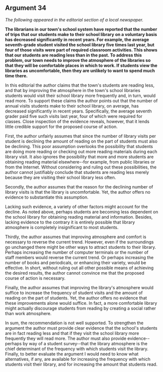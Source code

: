 
Argument 34
---------------------------

*The following appeared in the editorial section of a local newspaper.*

**The librarians in our town's school system have reported that the number of trips that our
students make to their school library on a voluntary basis has decreased significantly in recent
years. For example, the average seventh-grade student visited the school library five times
last year, but four of those visits were part of required classroom activities. This shows that our
students are reading less than in the past. To address this problem, our town needs to improve
the atmosphere of the libraries so that they will be comfortable places in which to work. If
students view the libraries as uncomfortable, then they are unlikely to want to spend much time
there.**


In this editorial the author claims that the town's students are reading less, and that by
improving the atmosphere in the town's school libraries students would visit their school library
more frequently and, in turn, would read more. To support these claims the author points out
that the number of annual visits students make to their school library, on average, has
decreased significantly in recent years. Specifically, the average seventh grader paid five such
visits last year, four of which were required for classes. Close inspection of the evidence
reveals, however, that it lends little credible support for the proposed course of action.

First, the author unfairly assumes that since the number of library visits per student is
declining the amount of reading on the part of students must also be declining. This poor
assumption overlooks the possibility that students are doing more reading or checking out
more reading materials during each library visit. It also ignores the possibility that more and
more students are obtaining reading material elsewhere--for example, from public libraries or
from the Internet. Without considering and ruling out these possibilities, the author cannot
justifiably conclude that students are reading less merely because they are visiting their school
library less often.

Secondly, the author assumes that the reason for the declining number of library visits is that
the library is uncomfortable. Yet, the author offers no evidence to substantiate this assumption.

Lacking such evidence, a variety of other factors might account for the decline. As noted above,
perhaps students are becoming less dependent on the school library for obtaining reading
material and information. Besides, lacking evidence to the contrary it is entirely possible that
library atmosphere is completely insignificant to most students.

Thirdly, the author assumes that improving atmosphere and comfort is necessary to reverse
the current trend. However, even if the surroundings go unchanged there might be other ways
to attract students to their library. Perhaps increasing the number of computer terminals or the
number of staff members would reverse the current trend. Or perhaps increasing the number
of books and periodicals, or enhancing their variety, would be effective. In short, without ruling
out all other possible means of achieving the desired results, the author cannot convince me
that the proposed course of action is necessary.

Finally, the author assumes that improving the library's atmosphere would suffice to increase
the frequency of student visits and the amount of reading on the part of students. Yet, the
author offers no evidence that these improvements alone would suffice. In fact, a more
comfortable library might actually discourage students from reading by creating a social rather
than work atmosphere.

In sum, the recommendation is not well supported. To strengthen the argument the author
must provide clear evidence that the school's students are in fact reading less and that if they
visit the school library more frequently they will read more. The author must also provide
evidence--perhaps by way of a student survey--that the library atmosphere is the chief
determinant of the frequency with which students visit the library. Finally, to better evaluate the
argument I would need to know what alternatives, if any, are available for increasing the
frequency with which students visit their library, and for increasing the amount that students
read.

